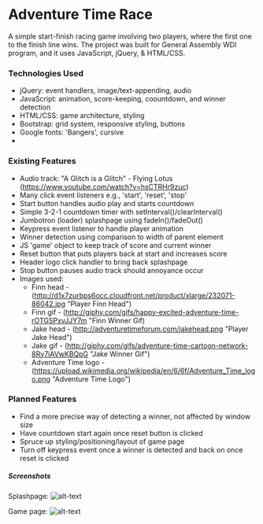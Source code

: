 # Adventure Time Race

A simple start-finish racing game involving two players, where the first one to the finish line wins. The project was built for General Assembly WDI program, and it uses JavaScript, jQuery, & HTML/CSS. 

### Technologies Used

- jQuery: event handlers, image/text-appending, audio
- JavaScript: animation, score-keeping, coountdown, and winner detection
- HTML/CSS: game architecture, styling
- Bootstrap: grid system, responsive styling, buttons
- Google fonts: 'Bangers', cursive
- 

### Existing Features

- Audio track: "A Glitch is a Glitch" - Flying Lotus (https://www.youtube.com/watch?v=hsCTRHr9zuc)
- Many click event listeners e.g., 'start', 'reset', 'stop'
- Start button handles audio play and starts countdown
- Simple 3-2-1 countdown timer with setInterval()/clearInterval()
- Jumbotron (loader) splashpage using fadeIn()/fadeOut()
- Keypress event listener to handle player animation
- Winner detection using comparison to width of parent element
- JS 'game' object to keep track of score and current winner
- Reset button that puts players back at start and increases score
- Header logo click handler to bring back splashpage
- Stop button pauses audio track should annoyance occur
- Images used:
  * Finn head - (http://d1x7zurbps6occ.cloudfront.net/product/xlarge/232071-86042.jpg "Player Finn Head")
  * Finn gif - (http://giphy.com/gifs/happy-excited-adventure-time-rOTGSPxvJJY7m "Finn Winner Gif)
  * Jake head - (http://adventuretimeforum.com/jakehead.png "Player Jake Head")
  * Jake gif - (http://giphy.com/gifs/adventure-time-cartoon-network-8Ry7iAVwKBQpG "Jake Winner Gif")
  * Adventure Time logo - (https://upload.wikimedia.org/wikipedia/en/6/6f/Adventure_Time_logo.png "Adventure Time Logo")

### Planned Features

- Find a more precise way of detecting a winner, not affected by window size
- Have countdown start again once reset button is clicked
- Spruce up styling/positioning/layout of game page
- Turn off keypress event once a winner is detected and back on once reset is clicked

##### Screenshots

Splashpage:
![alt-text](http://i.imgur.com/TDGxC6t.png?1 "Screenshot Splashpage")

Game page:
![alt-text](http://i.imgur.com/WsbGKbs.png?1 "Screenshot Game page") 







